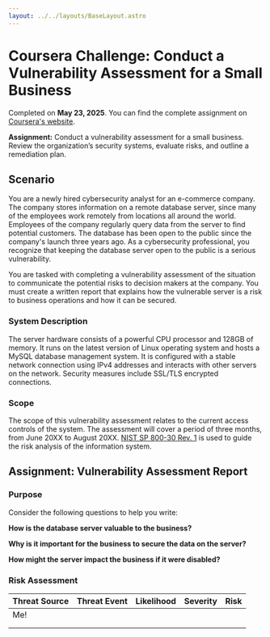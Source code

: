 ```yaml
---
layout: ../../layouts/BaseLayout.astro
---
```


# Coursera Challenge: Conduct a Vulnerability Assessment for a Small Business

Completed on **May 23, 2025**. You can find the complete assignment on [Coursera's website](https://www.coursera.org/learn/assets-threats-and-vulnerabilities/assignment-submission/zl891/portfolio-activity-analyze-a-vulnerable-system-for-a-small-business/attempt).

**Assignment:** Conduct a vulnerability assessment for a small business. Review the organization’s security systems, evaluate risks, and outline a remediation plan.

## Scenario

You are a newly hired cybersecurity analyst for an e-commerce company. The company stores information on a remote database server, since many of the employees work remotely from locations all around the world. Employees of the company regularly query data from the server to find potential customers. The database has been open to the public since the company's launch three years ago. As a cybersecurity professional, you recognize that keeping the database server open to the public is a serious vulnerability.

You are tasked with completing a vulnerability assessment of the situation to communicate the potential risks to decision makers at the company. You must create a written report that explains how the vulnerable server is a risk to business operations and how it can be secured.

### System Description

The server hardware consists of a powerful CPU processor and 128GB of memory. It runs on the latest version of Linux operating system and hosts a MySQL database management system. It is configured with a stable network connection using IPv4 addresses and interacts with other servers on the network. Security measures include SSL/TLS encrypted connections.

### Scope

The scope of this vulnerability assessment relates to the current access controls of the system. The assessment will cover a period of three months, from June 20XX to August 20XX. [NIST SP 800-30 Rev. 1](https://docs.google.com/document/d/1pRpdpQMEWskxSkwqEMv8W7A7x8GXQlcn0hEcDzWet3Y/template/preview?resourcekey=0-3GRRWAd8HryVgof-Jc33yA) is used to guide the risk analysis of the information system.

## Assignment: Vulnerability Assessment Report

### Purpose

Consider the following questions to help you write:

**How is the database server valuable to the business?**



**Why is it important for the business to secure the data on the server?**

**How might the server impact the business if it were disabled?**

### Risk Assessment

| Threat Source | Threat Event | Likelihood | Severity | Risk |
| ------------- | ------------ | ---------- | -------- | ---- |
| Me!           |              |            |          |      |
|               |              |            |          |      |
|               |              |            |          |      |
